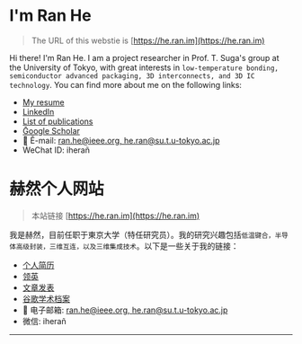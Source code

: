 # I'm Ran He

> The URL of this webstie is [https://he.ran.im](https://he.ran.im)

Hi there! I'm Ran He. I am a project researcher in Prof. T. Suga's group at the University of Tokyo, with great interests in `low-temperature bonding, semiconductor advanced packaging, 3D interconnects, and 3D IC technology`. You can find more about me on the following links:

* [My resume](https://he.ran.im/resume.html)
* [LinkedIn](https://www.linkedin.com/in/heran/)
* [List of publications](https://he.ran.im/pub.html)
* [Ḡoogle Scholar](https://goo.gl/RI5xES)
* 📧 Ĕ-mail: [ran.he@ieee.org, he.ran@su.t.u-tokyo.ac.jp](mailto:ran.he@ieee.org,he.ran@su.t.u-tokyo.ac.jp)
* ẆeChat ID: iherañ


# 赫然个人网站
> 本站链接 [https://he.ran.im](https://he.ran.im)

我是赫然，目前任职于東京大学（特任研究员）。我的研究兴趣包括`低温键合，半导体高级封装，三维互连，以及三维集成技术`。以下是一些关于我的链接：

* [个人简历](https://he.ran.im/resume.html)
* [领英](https://www.linkedin.com/in/heran/)
* [文章发表](https://he.ran.im/pub.html)
* [谷歌学术档案](https://goo.gl/RI5xES)
* 📧 电子邮箱: [ran.he@ieee.org, he.ran@su.t.u-tokyo.ac.jp](mailto:ran.he@ieee.org,he.ran@su.t.u-tokyo.ac.jp)
* 微信: iherañ
---
